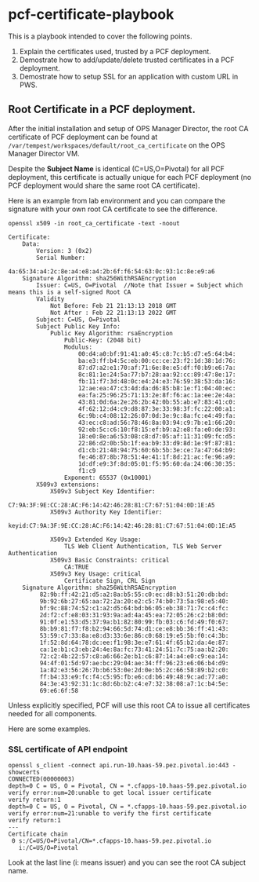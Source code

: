 # pcf-certificate-playbook

This is a playbook intended to cover the following points.

1. Explain the certificates used, trusted by a PCF deployment.
2. Demostrate how to add/update/delete trusted certificates in a PCF deployment.
3. Demostrate how to setup SSL for an application with custom URL in PWS.

## Root Certificate in a PCF deployment.

After the initial installation and setup of OPS Manager Director, the root CA certificate of PCF deployment can be found at `/var/tempest/workspaces/default/root_ca_certificate` on the OPS Manager Director VM.

Despite the **Subject Name** is identical (C=US,O=Pivotal) for all PCF deployment, this certificate is actually unique for each PCF deployment (no PCF deployment would share the same root CA certificate).

Here is an example from lab environment and you can compare the signature with your own root CA certificate to see the difference.

```
openssl x509 -in root_ca_certificate -text -noout

Certificate:
    Data:
        Version: 3 (0x2)
        Serial Number:
            4a:65:34:a4:2c:8e:a4:e8:a4:2b:6f:f6:54:63:0c:93:1c:8e:e9:a6
    Signature Algorithm: sha256WithRSAEncryption
        Issuer: C=US, O=Pivotal  //Note that Issuer = Subject which means this is a self-signed Root CA
        Validity
            Not Before: Feb 21 21:13:13 2018 GMT
            Not After : Feb 22 21:13:13 2022 GMT
        Subject: C=US, O=Pivotal
        Subject Public Key Info:
            Public Key Algorithm: rsaEncryption
                Public-Key: (2048 bit)
                Modulus:
                    00:d4:a0:bf:91:41:a0:45:c8:7c:b5:d7:e5:64:b4:
                    ba:e3:ff:b4:5c:eb:00:cc:ce:23:f2:1d:38:1d:76:
                    87:d7:a2:e1:70:af:71:6e:8e:e5:df:f0:b9:e6:7a:
                    8c:81:1e:24:5a:77:b7:28:aa:92:cc:89:47:8e:17:
                    fb:11:f7:3d:48:0c:e4:24:e3:76:59:38:53:da:16:
                    12:ae:ea:47:c3:4d:da:d6:85:b8:1e:f1:04:40:ec:
                    ea:fa:25:96:25:71:13:2e:8f:f6:ac:1a:ee:2e:4a:
                    43:81:0d:6a:2e:26:2b:42:0b:55:ab:e7:83:41:c0:
                    4f:62:12:d4:c9:d8:87:3e:33:98:3f:fc:22:00:a1:
                    6c:9b:c4:08:12:26:07:0d:3e:9c:8a:fc:e4:49:fa:
                    43:ec:c8:ad:56:78:46:8a:03:94:c9:7b:e1:66:20:
                    92:eb:5c:c6:10:f8:15:ef:b9:a2:e8:fa:e0:de:93:
                    18:e0:8e:a6:53:08:c8:d7:05:af:11:31:09:fc:d5:
                    22:86:d2:0b:5b:1f:ea:b9:33:d9:8d:1e:9f:87:81:
                    d1:cb:21:48:94:75:60:6b:5b:3e:ce:7a:47:64:b9:
                    fe:46:87:8b:78:51:4e:41:1f:8d:21:ac:fe:96:a9:
                    1d:df:e9:3f:8d:05:01:f5:95:60:da:24:06:30:35:
                    f1:c9
                Exponent: 65537 (0x10001)
        X509v3 extensions:
            X509v3 Subject Key Identifier:
                C7:9A:3F:9E:CC:28:AC:F6:14:42:46:28:81:C7:67:51:04:0D:1E:A5
            X509v3 Authority Key Identifier:
                keyid:C7:9A:3F:9E:CC:28:AC:F6:14:42:46:28:81:C7:67:51:04:0D:1E:A5

            X509v3 Extended Key Usage:
                TLS Web Client Authentication, TLS Web Server Authentication
            X509v3 Basic Constraints: critical
                CA:TRUE
            X509v3 Key Usage: critical
                Certificate Sign, CRL Sign
    Signature Algorithm: sha256WithRSAEncryption
         82:9b:ff:42:21:d5:a2:8a:b5:55:c0:ec:d8:b3:51:20:db:bd:
         9b:92:6b:27:65:aa:72:2a:20:e2:c5:74:b0:73:5a:98:e5:40:
         bf:9c:88:74:52:c1:a2:d5:64:bd:b6:05:eb:38:71:7c:c4:fc:
         2d:f2:cf:e8:03:31:93:9a:ad:4a:45:ea:72:05:26:c2:b8:0d:
         91:0f:e1:53:d5:37:9a:b1:82:80:99:fb:03:c6:fd:49:f0:67:
         8b:b9:81:f7:f8:b2:94:66:5d:74:d1:ce:e8:bb:36:ff:41:43:
         53:59:c7:33:8a:e8:d3:33:6e:86:c0:68:19:e5:5b:f0:c4:3b:
         1f:52:8d:64:78:dc:ee:f1:98:3e:e7:61:4f:65:b2:da:4e:87:
         ca:1e:b1:c3:eb:24:4e:8a:fc:73:41:24:51:7c:75:aa:b2:20:
         72:c2:4b:22:57:c8:a6:66:2e:b1:c6:87:14:a4:e0:c9:ea:14:
         94:4f:01:5d:97:ae:bc:29:04:ae:34:ff:96:23:e6:06:b4:d9:
         1a:82:e3:56:26:7b:b6:53:0e:2d:0e:b5:2c:66:58:89:b2:c0:
         ff:b4:33:e9:fc:f4:c5:95:fb:e6:cd:b6:49:48:9c:ad:77:a0:
         84:3e:43:92:31:1c:8d:6b:b2:c4:e7:32:38:08:a7:1c:b4:5e:
         69:e6:6f:58
```

Unless explicitly specified, PCF will use this root CA to issue all certificates needed for all components. 

Here are some examples.

### SSL certificate of API endpoint 

```
openssl s_client -connect api.run-10.haas-59.pez.pivotal.io:443 -showcerts
CONNECTED(00000003)
depth=0 C = US, O = Pivotal, CN = *.cfapps-10.haas-59.pez.pivotal.io
verify error:num=20:unable to get local issuer certificate
verify return:1
depth=0 C = US, O = Pivotal, CN = *.cfapps-10.haas-59.pez.pivotal.io
verify error:num=21:unable to verify the first certificate
verify return:1
---
Certificate chain
 0 s:/C=US/O=Pivotal/CN=*.cfapps-10.haas-59.pez.pivotal.io
   i:/C=US/O=Pivotal
```

Look at the last line (i: means issuer) and you can see the root CA subject name.

